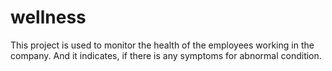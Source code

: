 # wellness 
This project is used to monitor the health of the employees working in the company.
And it indicates, if there is any symptoms for abnormal condition.
